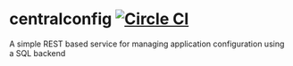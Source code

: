# centralconfig [![Circle CI](https://circleci.com/gh/danesparza/centralconfig.svg?style=svg)](https://circleci.com/gh/danesparza/centralconfig)
A simple REST based service for managing application configuration using a SQL backend
